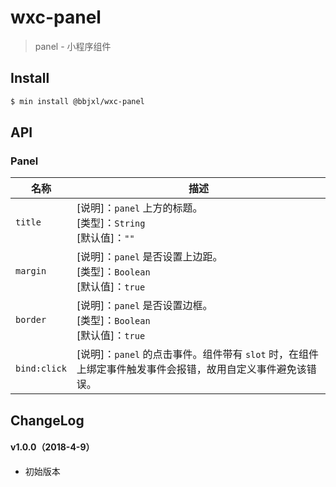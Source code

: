 # wxc-panel

> panel - 小程序组件

## Install

``` bash
$ min install @bbjxl/wxc-panel
```


## API

### Panel

| 名称                  | 描述                         |
|----------------------|------------------------------|
|`title`               | [说明]：`panel` 上方的标题。<br>[类型]：`String`<br>[默认值]：`""` <br>|
|`margin`              | [说明]：`panel` 是否设置上边距。<br>[类型]：`Boolean`<br>[默认值]：`true` <br>|
|`border`              | [说明]：`panel` 是否设置边框。<br>[类型]：`Boolean`<br>[默认值]：`true` <br>|
|`bind:click`          | [说明]：`panel` 的点击事件。组件带有 `slot` 时，在组件上绑定事件触发事件会报错，故用自定义事件避免该错误。|

## ChangeLog

#### v1.0.0（2018-4-9）

- 初始版本
